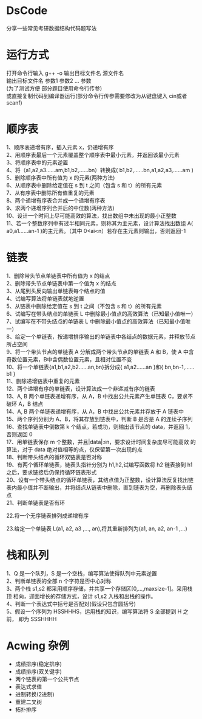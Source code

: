 # DsCode
分享一些常见考研数据结构代码题写法
# 运行方式
打开命令行输入
g++ -o 输出目标文件名 源文件名\
输出目标文件名 参数1 参数2 ... 参数 \
(为了测试方便 部分题目使用命令行传参)\
或直接复制代码到编译器运行(部分命令行传参需要修改为从键盘键入 cin或者scanf)
# 顺序表

1、顺序表递增有序，插入元素 x，仍递增有序\
2、用顺序表最后一个元素覆盖整个顺序表中最小元素，并返回该最小元素 \
3、将顺序表中的元素逆置 \
4、将（a1,a2,a3……am,b1,b2,……bn）转换成( b1,b2,……bn,a1,a2,a3,……am ) \
5、删除顺序表中所有值为 x 的元素(两种方法) \
6、从顺序表中删除给定值在 s 到 t 之间（包含 s 和 t）的所有元素 \
7、从有序表中删除所有值重复的元素 \
8、两个递增有序表合并成一个递增有序表 \
9、求两个递增序列合并后的中位数(两种方法) \
10、设计一个时间上尽可能高效的算法，找出数组中未出现的最小正整数 \
11、若一个整数序列中有过半相同元素，则称其为主元素，设计算法找出数组 A( a0,a1……an-1 )的主元素。（其中 0<ai<n）若存在主元素则输出，否则返回-1
# 链表
1、删除带头节点单链表中所有值为 x 的结点\
2、删除带头节点单链表中第一个值为 x 的结点 \
3、从尾到头反向输出单链表每个结点的值 \
4、试编写算法将单链表就地逆置 \
5、从链表中删除给定值在 s 到 t 之间（不包含 s 和 t）的所有元素\
6、试编写在带头结点的单链表 L 中删除最小值点的高效算法（已知最小值唯一） \
7、试编写在不带头结点的单链表 L 中删除最小值点的高效算法（已知最小值唯 一）\
8、给定一个单链表，按递增排序输出的单链表中各结点的数据元素，并释放节点所占空间 \
9、将一个带头节点的单链表 A 分解成两个带头节点的单链表 A 和 B，使 A 中含奇数位置元素，B中含偶数位置元素，且相对位置不变 \
10、将一个单链表{a1,b1,a2,b2……an,bn}拆分成{ a1,a2……an }和{ bn,bn-1,……b1 } \
11、删除递增链表中重复的元素 \
12、两个递增有序的单链表，设计算法成一个非递减有序的链表\
13、A, B 两个单链表递增有序，从 A，B 中找出公共元素产生单链表 C，要求不 破环 A，B 结点 \
14、A, B 两个单链表递增有序，从 A，B 中找出公共元素并存放于 A 链表中 \
15、两个序列分别为 A、B，将其存放到链表中，判断 B 是否是 A 的连续子序列 \
16、查找单链表中倒数第 k 个结点，若成功，则输出该节点的 data，并返回 1， 否则返回 0 \
17、用单链表保存 m 个整数，并且|data|≤n，要求设计时间复杂度尽可能高效 的算法，对于 data 绝对值相等的点，仅保留第一次出现的点\
18、判断带头结点的循环双链表是否对称 \
19、有两个循环单链表，链表头指针分别为 h1,h2,试编写函数将 h2 链表接到 h1 之后，要求链接后仍保持循环链表形式 \
20、设有一个带头结点的循环单链表，其结点值为正整数，设计算法反复找出链 表内最小值并不断输出，并将结点从链表中删除，直到链表为空，再删除表头结 点 \
21、判断单链表是否有环

22.将一个无序链表排列成递增有序

23.给定一个单链表 L(a1, a2, a3 ,..., an),将其重新排列为(a1, an, a2, an-1 ,...)

# 栈和队列

1、Q 是一个队列，S 是一个空栈，编写算法使得队列中元素逆置\
2、判断单链表的全部 n 个字符是否中心对称 \
3、两个栈 s1,s2 都采用顺序存储，并共享一个存储区[0,...,maxsize-1]。采用栈顶 相向，迎面增长的存储方式，设计 s1,s2 入栈和出栈的操作。\
4、判断一个表达式中括号是否配对(假设只包含圆括号)\
5、假设一个序列为 HSSHHHS，运用栈的知识，编写算法将 S 全部提到 H 之前， 即为 SSSHHHH

# Acwing 杂例

- 成绩排序(稳定排序)
- 成绩排序(双关键字)
- 两个链表的第一个公共节点
- 表达式求值
- 进制转换(2进制)
- 重建二叉树
- 拓扑排序
